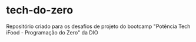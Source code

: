 # tech-do-zero
Repositório criado para os desafios de projeto do bootcamp "Potência Tech iFood - Programação do Zero" da DIO